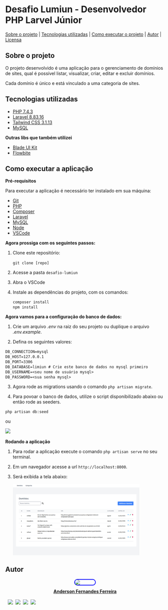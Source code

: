 # Desafio Lumiun - Desenvolvedor PHP Larvel Júnior

[Sobre o projeto](#-sobre-o-projeto) | [Tecnologias utilizadas](#-tecnologias-utilizadas) | [Como executar o projeto](#-como-executar-o-projeto) | [Autor](#-autor) | [Licensa](#-licensa)

## Sobre o projeto

O projeto desenvolvido é uma aplicação para o gerenciamento de domínios de sites, qual é possível listar, visualizar, criar, editar e excluir domínios.

Cada domínio é único e está vinculado a uma categoria de sites.

## Tecnologias utilizadas
- [PHP 7.4.3](https://www.php.net/manual/pt_BR/)
- [Laravel 8.83.16](https://laravel.com/docs/9.x)
- [Tailwind CSS 3.1.13](https://tailwindcss.com/docs/installation)
- [MySQL](https://www.mysql.com/)

**Outras libs que também utilizei**
- [Blade UI Kit](https://blade-ui-kit.com/)
- [Flowbite](https://flowbite.com/)

## Como executar a aplicação

**Pré-requisitos**

Para executar a aplicação é necessário ter instalado em sua máquina:
- [Git](https://git-scm.com/downloads)
- [PHP](https://www.php.net/downloads.php)
- [Composer](https://getcomposer.org/download/)
- [Laravel](https://laravel.com/docs/9.x/installation)
- [MySQL](https://dev.mysql.com/downloads/installer/)
- [Node](https://nodejs.org/en/download/)
- [VSCode](https://code.visualstudio.com/download)

**Agora prossiga com os seguintes passos:**
1. Clone este repositório: 

    ```git clone [repo]```

2. Acesse a pasta ```desafio-lumiun```

3. Abra o VSCode

4. Instale as dependências do projeto, com os comandos:

    ```
    composer install
    npm install
    
    ```
**Agora vamos para a configuração do banco de dados:**

1. Crie um arquivo *.env* na raiz do seu projeto ou duplique o arquivo *.env.example*.

2. Defina os seguintes valores:

```
DB_CONNECTION=mysql
DB_HOST=127.0.0.1
DB_PORT=3306
DB_DATABASE=limiun # Crie este banco de dados no mysql primeiro
DB_USERNAME=<seu nome de usuário mysql>
DB_PASSWORD=<sua senha mysql>

```
3. Agora rode as migrations usando o comando ```php artisan migrate```.

4. Para povoar o banco de dados, utilize o script disponibilizado abaixo ou então rode as seeders.

```
php artisan db:seed
``` 
ou

<a href="./database/script.sql">
    <img src="https://cdn.jsdelivr.net/gh/devicons/devicon/icons/mysql/mysql-original-wordmark.svg" width="116px" />
</a>

**Rodando a aplicação**
1. Para rodar a aplicação execute o comando ```php artisan serve``` no seu terminal.
2. Em um navegador acesse a url ```http://localhost:8000```.
3. Será exibida a tela abaixo:

    <img src="print-home.png" width="400px">

## Autor
<a href="https://www.linkedin.com/in/anderson-fernandes96/">
    <div style="display: flex; flex-direction: column; align-items: center; gap: 10px">
    <img src="https://scontent.fcnf1-1.fna.fbcdn.net/v/t1.18169-9/29512828_1303149139830011_135082545494798158_n.jpg?_nc_cat=105&ccb=1-7&_nc_sid=174925&_nc_ohc=GmAr0nnKvWAAX-0ugZM&_nc_ht=scontent.fcnf1-1.fna&oh=00_AT_-ho14sZPF_WII6lyqcUkuAm5tHbCn6saTheBJYY8nRQ&oe=62D5CAF6" width="64" style="border: 2px solid blue; border-radius: 50px" />
    <strong>Anderson Fernandes Ferreira</strong>
    </div><br>
    <div style="display:flex; flex-direction:row;gap:8px;">
    <a href="https://api.whatsapp.com/send?phone=5531971046276">
        <img src="https://img.shields.io/badge/WhatsApp-25D366?style=for-the-badge&logo=whatsapp&logoColor=white">
    </a>
        <a href="https://instagram.com/anderson_ff13" target="_blank"><img src="https://img.shields.io/badge/-Instagram-%23E4405F?style=for-the-badge&logo=instagram&logoColor=white" target="_blank"></a>
  <a href = "mailto:andersonfferreira96@gmail.com.br"><img src="https://img.shields.io/badge/-Gmail-%23333?style=for-the-badge&logo=gmail&logoColor=white" target="_blank"></a>
    <a href="https://www.linkedin.com/in/anderson-fernandes96/" target="_blank"><img src="https://img.shields.io/badge/-LinkedIn-%230077B5?style=for-the-badge&logo=linkedin&logoColor=white" target="_blank"></a> 
    </div>

